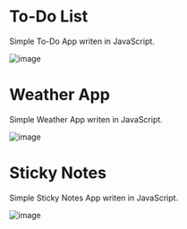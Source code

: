 # To-Do List

Simple To-Do App writen in JavaScript.

![image](https://user-images.githubusercontent.com/102261159/202697323-1ab76335-b2f2-4b95-837a-85447a1e0b81.png)

# Weather App

Simple Weather App writen in JavaScript.

![image](https://user-images.githubusercontent.com/102261159/202698920-03014494-dc4b-430b-ba92-77d71956ea36.png)


# Sticky Notes

Simple Sticky Notes App writen in JavaScript.

![image](https://user-images.githubusercontent.com/102261159/202697158-3b23de47-9c72-4620-85b9-65f141ed10b6.png)
